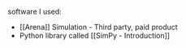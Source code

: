 software I used:
* [[Arena]] Simulation - Third party, paid product
* Python library called [[SimPy - Introduction]]